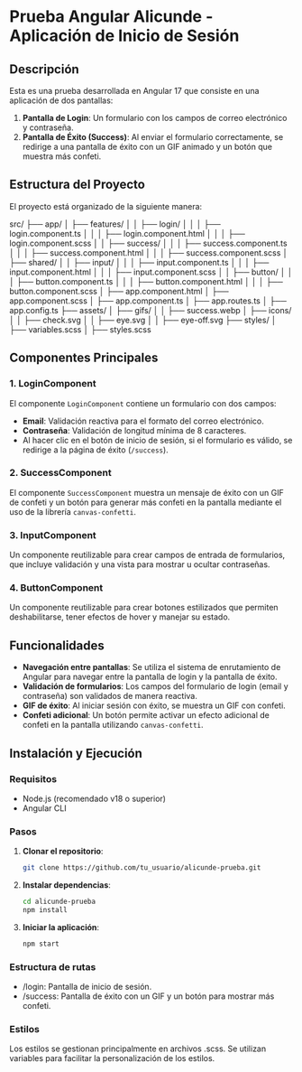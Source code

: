 # Prueba Angular Alicunde - Aplicación de Inicio de Sesión

## Descripción

Esta es una prueba desarrollada en Angular 17 que consiste en una aplicación de dos pantallas:

1. **Pantalla de Login**: Un formulario con los campos de correo electrónico y contraseña.
2. **Pantalla de Éxito (Success)**: Al enviar el formulario correctamente, se redirige a una pantalla de éxito con un GIF animado y un botón que muestra más confeti.

## Estructura del Proyecto

El proyecto está organizado de la siguiente manera:

src/
├── app/
│   ├── features/
│   │   ├── login/
│   │   │   ├── login.component.ts
│   │   │   ├── login.component.html
│   │   │   ├── login.component.scss
│   │   ├── success/
│   │   │   ├── success.component.ts
│   │   │   ├── success.component.html
│   │   │   ├── success.component.scss
│   ├── shared/
│   │   ├── input/
│   │   │   ├── input.component.ts
│   │   │   ├── input.component.html
│   │   │   ├── input.component.scss
│   │   ├── button/
│   │   │   ├── button.component.ts
│   │   │   ├── button.component.html
│   │   │   ├── button.component.scss
│   ├── app.component.html
│   ├── app.component.scss
│   ├── app.component.ts
│   ├── app.routes.ts
│   ├── app.config.ts
├── assets/
│   ├── gifs/
│   │   ├── success.webp
│   ├── icons/
│   │   ├── check.svg
│   │   ├── eye.svg
│   │   ├── eye-off.svg
├── styles/
│   ├── variables.scss
│   ├── styles.scss


## Componentes Principales

### 1. **LoginComponent**
El componente `LoginComponent` contiene un formulario con dos campos:
- **Email**: Validación reactiva para el formato del correo electrónico.
- **Contraseña**: Validación de longitud mínima de 8 caracteres.
- Al hacer clic en el botón de inicio de sesión, si el formulario es válido, se redirige a la página de éxito (`/success`).

### 2. **SuccessComponent**
El componente `SuccessComponent` muestra un mensaje de éxito con un GIF de confeti y un botón para generar más confeti en la pantalla mediante el uso de la librería `canvas-confetti`.

### 3. **InputComponent**
Un componente reutilizable para crear campos de entrada de formularios, que incluye validación y una vista para mostrar u ocultar contraseñas.

### 4. **ButtonComponent**
Un componente reutilizable para crear botones estilizados que permiten deshabilitarse, tener efectos de hover y manejar su estado.

## Funcionalidades

- **Navegación entre pantallas**: Se utiliza el sistema de enrutamiento de Angular para navegar entre la pantalla de login y la pantalla de éxito.
- **Validación de formularios**: Los campos del formulario de login (email y contraseña) son validados de manera reactiva.
- **GIF de éxito**: Al iniciar sesión con éxito, se muestra un GIF con confeti.
- **Confeti adicional**: Un botón permite activar un efecto adicional de confeti en la pantalla utilizando `canvas-confetti`.

## Instalación y Ejecución

### Requisitos
- Node.js (recomendado v18 o superior)
- Angular CLI

### Pasos

1. **Clonar el repositorio**:
   ```bash
   git clone https://github.com/tu_usuario/alicunde-prueba.git

2. **Instalar dependencias**:
   ```bash 
   cd alicunde-prueba
   npm install

3. **Iniciar la aplicación**:
   ```bash 
   npm start

### Estructura de rutas
- /login: Pantalla de inicio de sesión.
- /success: Pantalla de éxito con un GIF y un botón para mostrar más confeti.

### Estilos
Los estilos se gestionan principalmente en archivos .scss. Se utilizan variables para facilitar la personalización de los estilos.
